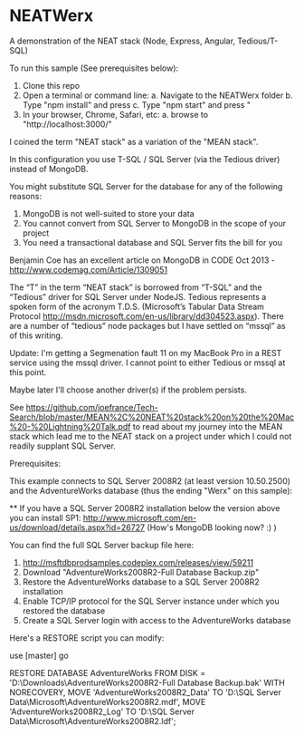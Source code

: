 NEATWerx
========

A demonstration of the NEAT stack (Node, Express, Angular, Tedious/T-SQL)

To run this sample (See prerequisites below):

  1. Clone this repo
  2. Open a terminal or command line:
    a. Navigate to the NEATWerx folder
    b. Type "npm install" and press <ENTER>
    c. Type "npm start" and press <ENTER>"
  3. In your browser, Chrome, Safari, etc:
    a. browse to "http://localhost:3000/"


I coined the term "NEAT stack" as a variation of the "MEAN stack".

In this configuration you use T-SQL / SQL Server (via the Tedious driver) instead of MongoDB.

You might substitute SQL Server for the database for any of the following reasons:

  1. MongoDB is not well-suited to store your data
  2. You cannot convert from SQL Server to MongoDB in the scope of your project
  3. You need a transactional database and SQL Server fits the bill for you
  
Benjamin Coe has an excellent article on MongoDB in CODE Oct 2013 - http://www.codemag.com/Article/1309051

The “T” in the term “NEAT stack” is borrowed from “T-SQL” and the “Tedious” driver for SQL 
Server under NodeJS. Tedious represents a spoken form of the acronym T.D.S. (Microsoft’s 
Tabular Data Stream Protocol http://msdn.microsoft.com/en-us/library/dd304523.aspx). There are a number of “tedious” node packages but I have settled on “mssql” as of this writing.

Update: I'm getting a Segmenation fault 11 on my MacBook Pro in a REST service using the mssql driver. I cannot point to either Tedious or mssql at this point.

Maybe later I'll choose another driver(s) if the problem persists.

See https://github.com/joefrance/Tech-Search/blob/master/MEAN%2C%20NEAT%20stack%20on%20the%20Mac%20-%20Lightning%20Talk.pdf to read about my journey into the MEAN stack which lead me to the NEAT stack on a project under which I could not readily supplant SQL Server.

Prerequisites:

This example connects to SQL Server 2008R2 (at least version 10.50.2500) and the AdventureWorks database (thus the ending "Werx" on this sample):

** If you have a SQL Server 2008R2 installation below the version above you can install SP1: http://www.microsoft.com/en-us/download/details.aspx?id=26727 (How's MongoDB looking now? :) )

You can find the full SQL Server backup file here:

 1. http://msftdbprodsamples.codeplex.com/releases/view/59211
 2. Download "AdventureWorks2008R2-Full Database Backup.zip"
 3. Restore the AdventureWorks database to a SQL Server 2008R2 installation
 4. Enable TCP/IP protocol for the SQL Server instance under which you restored the database
 5. Create a SQL Server login with access to the AdventureWorks database

 Here's a RESTORE script you can modify:

  use [master]
  go

  RESTORE DATABASE AdventureWorks
    FROM DISK = 'D:\Downloads\AdventureWorks2008R2-Full Database Backup.bak'
    WITH NORECOVERY,
    MOVE 'AdventureWorks2008R2_Data' TO
      'D:\SQL Server Data\Microsoft\AdventureWorks2008R2.mdf',
    MOVE 'AdventureWorks2008R2_Log'
      TO 'D:\SQL Server Data\Microsoft\AdventureWorks2008R2.ldf';
